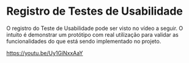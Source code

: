 # Registro de Testes de Usabilidade

O registro do Teste de Usabilidade pode ser visto no vídeo a seguir. O intuito é demonstrar um protótipo com real utilização para validar as funcionalidades do que está sendo implementado no projeto.

https://youtu.be/Uy1GiNxxAaY